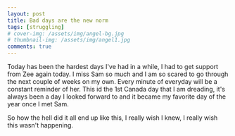 ```yaml
---
layout: post
title: Bad days are the new norm
tags: [struggling]
# cover-img: /assets/img/angel-bg.jpg
# thumbnail-img: /assets/img/angel1.jpg
comments: true
---
```

Today has been the hardest days I've had in a while, I had to get support from Zee again today. I miss Sam so much and I am so scared to go through the next couple of weeks on my own. Every minute of everyday will be a constant reminder of her. This id the 1st Canada day that I am dreading, it's always been a day I looked forward to and it became my favorite day of the year once I met Sam.  

So how the hell did it all end up like this, I really wish I knew, I really wish this wasn't happening.
